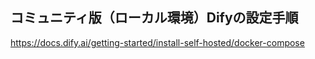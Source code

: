 ## コミュニティ版（ローカル環境）Difyの設定手順
https://docs.dify.ai/getting-started/install-self-hosted/docker-compose
